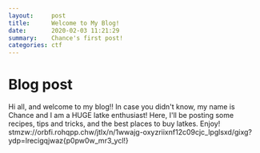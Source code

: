 ```yaml
---
layout:     post
title:      Welcome to My Blog! 
date:       2020-02-03 11:21:29
summary:    Chance's first post!
categories: ctf
---
```


# Blog post
Hi all, and welcome to my blog!! In case you didn't know, my name is Chance and I am a HUGE latke enthusiast! Here, I'll be posting some recipes, tips and tricks, and the best places to buy latkes. Enjoy!
stmzw://orbfi.rohqpp.chw/jtlx/n/1wwajg-oxyzriixnf12c09cjc_lpglsxd/gixg?ydp=lrecigqjwaz{p0pw0w_mr3_ycl!}